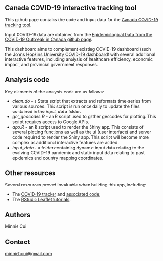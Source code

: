 ## Canada COVID-19 interactive tracking tool

This github page contains the code and input data for the [Canada COVID-19 tracking tool](https://mhcui.shinyapps.io/Canada_COVID/).

Input COVID-19 data are obtained from the [Epidemiological Data from the COVID-19 Outbreak in Canada github page](https://github.com/ishaberry/Covid19Canada).

This dashboard aims to complement existing COVID-19 dashboard (such the [Johns Hopkins University COVID-19 dashboard](https://gisanddata.maps.arcgis.com/apps/opsdashboard/index.html#/bda7594740fd40299423467b48e9ecf6)) with several additional interactive features, including analysis of healthcare efficiency, economic impact, and provincial government responses. 

## Analysis code

Key elements of the analysis code are as follows:
- *clean.do* – a Stata script that extracts and reformats time-series from various sources. This script is run once daily to update the files contained in the *input_data* folder.
- *get_geocodes.R* - an R script used to gather geocodes for plotting. This script requires access to Google APIs.
- *app.R* - an R script used to render the Shiny app. This consists of several plotting functions as well as the ui (user interface) and server code required to render the Shiny app. This script will become more complex as additional interactive features are added.
- *input_data* - a folder containing dynamic input data relating to the evolving COVID-19 pandemic and static input data relating to past epidemics and country mapping coordinates.

## Other resources

Several resources proved invaluable when building this app, including:
- The [COVID-19 tracker](https://vac-lshtm.shinyapps.io/ncov_tracker/) and [associated code](https://github.com/eparker12/nCoV_tracker);
- The [RStudio Leaflet tutorials](https://rstudio.github.io/leaflet/).

## Authors
Minnie Cui

## Contact
minniehcui@gmail.com

